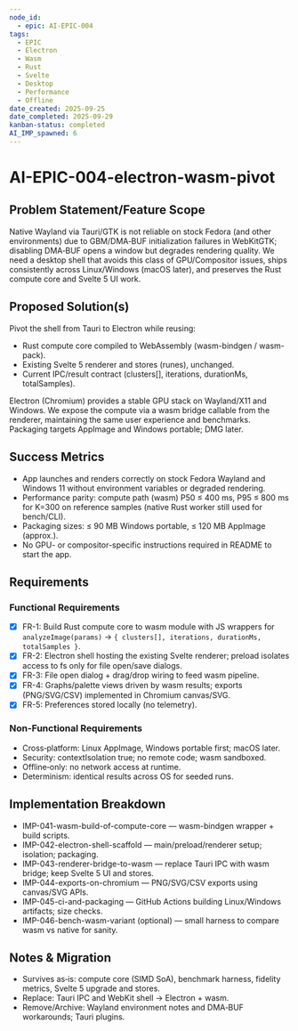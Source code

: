 ```yaml
---
node_id:
  - epic: AI-EPIC-004
tags:
  - EPIC
  - Electron
  - Wasm
  - Rust
  - Svelte
  - Desktop
  - Performance
  - Offline
date_created: 2025-09-25
date_completed: 2025-09-29
kanban-status: completed 
AI_IMP_spawned: 6
---
```


# AI-EPIC-004-electron-wasm-pivot

## Problem Statement/Feature Scope
Native Wayland via Tauri/GTK is not reliable on stock Fedora (and other environments) due to GBM/DMA‑BUF initialization failures in WebKitGTK; disabling DMA‑BUF opens a window but degrades rendering quality. We need a desktop shell that avoids this class of GPU/Compositor issues, ships consistently across Linux/Windows (macOS later), and preserves the Rust compute core and Svelte 5 UI work.

## Proposed Solution(s)
Pivot the shell from Tauri to Electron while reusing:
- Rust compute core compiled to WebAssembly (wasm-bindgen / wasm-pack).
- Existing Svelte 5 renderer and stores (runes), unchanged.
- Current IPC/result contract (clusters[], iterations, durationMs, totalSamples).

Electron (Chromium) provides a stable GPU stack on Wayland/X11 and Windows. We expose the compute via a wasm bridge callable from the renderer, maintaining the same user experience and benchmarks. Packaging targets AppImage and Windows portable; DMG later.

## Success Metrics
- App launches and renders correctly on stock Fedora Wayland and Windows 11 without environment variables or degraded rendering.
- Performance parity: compute path (wasm) P50 ≤ 400 ms, P95 ≤ 800 ms for K=300 on reference samples (native Rust worker still used for bench/CLI).
- Packaging sizes: ≤ 90 MB Windows portable, ≤ 120 MB AppImage (approx.).
- No GPU- or compositor-specific instructions required in README to start the app.

## Requirements

### Functional Requirements
- [x] FR-1: Build Rust compute core to wasm module with JS wrappers for `analyzeImage(params)` → `{ clusters[], iterations, durationMs, totalSamples }`.
- [x] FR-2: Electron shell hosting the existing Svelte renderer; preload isolates access to fs only for file open/save dialogs.
- [x] FR-3: File open dialog + drag/drop wiring to feed wasm pipeline.
- [x] FR-4: Graphs/palette views driven by wasm results; exports (PNG/SVG/CSV) implemented in Chromium canvas/SVG.
- [x] FR-5: Preferences stored locally (no telemetry).

### Non-Functional Requirements
- Cross‑platform: Linux AppImage, Windows portable first; macOS later.
- Security: contextIsolation true; no remote code; wasm sandboxed.
- Offline‑only: no network access at runtime.
- Determinism: identical results across OS for seeded runs.

## Implementation Breakdown
- IMP-041-wasm-build-of-compute-core — wasm-bindgen wrapper + build scripts.
- IMP-042-electron-shell-scaffold — main/preload/renderer setup; isolation; packaging.
- IMP-043-renderer-bridge-to-wasm — replace Tauri IPC with wasm bridge; keep Svelte 5 UI and stores.
- IMP-044-exports-on-chromium — PNG/SVG/CSV exports using canvas/SVG APIs.
- IMP-045-ci-and-packaging — GitHub Actions building Linux/Windows artifacts; size checks.
- IMP-046-bench-wasm-variant (optional) — small harness to compare wasm vs native for sanity.

## Notes & Migration
- Survives as‑is: compute core (SIMD SoA), benchmark harness, fidelity metrics, Svelte 5 upgrade and stores.
- Replace: Tauri IPC and WebKit shell → Electron + wasm.
- Remove/Archive: Wayland environment notes and DMA‑BUF workarounds; Tauri plugins.

